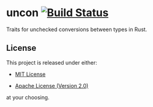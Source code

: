 # uncon [![Build Status][travis-badge]][travis]

Traits for unchecked conversions between types in Rust.

## License

This project is released under either:

- [MIT License][license-mit]

- [Apache License (Version 2.0)][license-apache]

at your choosing.

[travis]:       https://travis-ci.org/nvzqz/uncon-rs
[travis-badge]: https://travis-ci.org/nvzqz/uncon-rs.svg?branch=master

[license-mit]:    https://github.com/nvzqz/uncon-rs/blob/master/LICENSE-MIT
[license-apache]: https://github.com/nvzqz/uncon-rs/blob/master/LICENSE-APACHE
